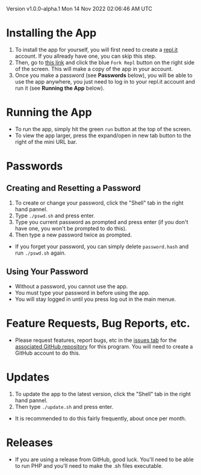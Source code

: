 Version v1.0.0-alpha.1 Mon 14 Nov 2022 02:06:46 AM UTC

# Installing the App
1. To install the app for yourself, you will first need to create a
[repl.it](https://repl.it) account.  If you allready have one, you can skip this step.
2. Then, go to [this link](https://replit.com/@RowanAckerman/Quiz) and click the blue
`Fork Repl` button on the right side of the screen. This will make a copy of the app in
your account.
3. Once you make a password (see __Passwords__ below), you will be able to use the app
anywhere, you just need to log in to your repl.it account and run it
(see __Running the App__ below).

# Running the App
- To run the app, simply hit the green `run` button at the top of the screen.  
- To view the app larger, press the expand/open in new tab button to the right of the mini
URL bar.

# Passwords
## Creating and Resetting a Password
1. To create or change your password, click the "Shell" tab in the right hand pannel.
2. Type `./pswd.sh` and press enter.
3. Type you current password as prompted and press enter (if you don't have one, you won't
be prompted to do this).
5. Then type a new password twice as prompted.  
- If you forget your password, you can simply delete `password.hash` and run `./pswd.sh`
again.
## Using Your Password
- Without a password, you cannot use the app.
- You must type your password in before using the app.
- You will stay logged in until you press log out in the main menue.  

# Feature Requests, Bug Reports, etc.
- Please request features, report bugs, etc in the
[issues tab](https://github.com/codeBodger/Quiz/issues) for the
[associated GitHub repository](https://github.com/codeBodger/Quiz) for this program.  You
will need to create a GitHub account to do this.  

# Updates
1. To update the app to the latest version, click the "Shell" tab in the right hand pannel.
2. Then type  `./update.sh` and press enter.
- It is recommended to do this fairly frequently, about once per month.

# Releases
- If you are using a release from GitHub, good luck.  You'll need to be able to
run PHP and you'll need to make the .sh files executable.  
